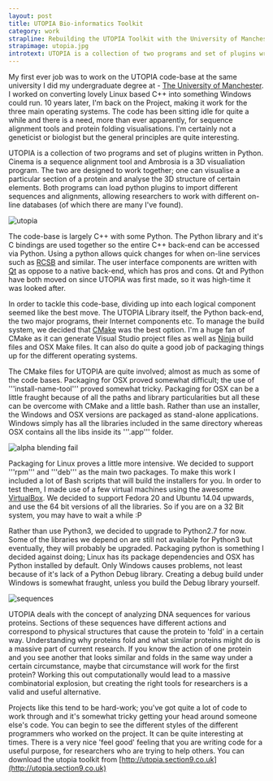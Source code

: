 ```yaml
---
layout: post
title: UTOPIA Bio-informatics Toolkit
category: work
strapline: Rebuilding the UTOPIA Toolkit with the University of Manchester
strapimage: utopia.jpg
introtext: UTOPIA is a collection of two programs and set of plugins written in Python. Cinema is a sequence alignment tool and Ambrosia is a 3D visualiation program. The two are designed to work together; one can visualise a particular section of a protein and analyze the 3D structure of certain elements. Both programs can load python plugins to import different sequences and alignments, allowing researchers to work with different online databases (of which there are many I've found).
---
```


My first ever job was to work on the UTOPIA code-base at the same university I did my undergraduate degree at - [The University of Manchester](http://aig.cs.man.ac.uk). I worked on converting lovely Linux based C++ into something Windows could run. 10 years later, I'm back on the Project, making it work for the three main operating systems. The code has been sitting idle for quite a while and there is a need, more than ever apparently, for sequence alignment tools and protein folding visualisations. I'm certainly not a geneticist or biologist but the general principles are quite interesting.

UTOPIA is a collection of two programs and set of plugins written in Python. Cinema is a sequence alignment tool and Ambrosia is a 3D visualiation program. The two are designed to work together; one can visualise a particular section of a protein and analyse the 3D structure of certain elements. Both programs can load python plugins to import different sequences and alignments, allowing researchers to work with different on-line databases (of which there are many I've found).

![utopia](https://farm6.staticflickr.com/5479/14455846441_03628a8bce.jpg)

The code-base is largely C++ with some Python. The Python library and it's C bindings are used together so the entire C++ back-end can be accessed via Python. Using a python allows quick changes for when on-line services such as [RCSB](http://www.rcsb.org) and similar. The user interface components are written with [Qt](http://qt-project.org) as oppose to a native back-end, which has pros and cons. Qt and Python have both moved on since UTOPIA was first made, so it was high-time it was looked after.

In order to tackle this code-base, dividing up into each logical component seemed like the best move. The UTOPIA Library itself, the Python back-end, the two major programs, their Internet components etc. To manage the build system, we decided that [CMake](http://www.cmake.org) was the best option. I'm a huge fan of CMake as it can generate Visual Studio project files as well as [Ninja](http://martine.github.io/ninja/) build files and OSX Make files. It can also do quite a good job of packaging things up for the different operating systems. 

The CMake files for UTOPIA are quite involved; almost as much as some of the code bases. Packaging for OSX proved somewhat difficult; the use of '''install-name-tool''' proved somewhat tricky. Packaging for OSX can be a little fraught because of all the paths and library particularities but all these can be overcome with CMake and a little bash. Rather than use an installer, the Windows and OSX versions are packaged as stand-alone applications. Windows simply has all the libraries included in the same directory whereas OSX contains all the libs inside its '''.app''' folder.

![alpha blending fail](https://farm6.staticflickr.com/5509/14065164479_3f76bf2dae.jpg)

Packaging for Linux proves a little more intensive. We decided to support '''rpm''' and '''deb''' as the main two packages. To make this work I included a lot of Bash scripts that will build the installers for you. In order to test them, I made use of a few virtual machines using the awesome [VirtualBox](https://www.virtualbox.org). We decided to support Fedora 20 and Ubuntu 14.04 upwards, and use the 64 bit versions of all the libraries. So if you are on a 32 Bit system, you may have to wait a while :P

Rather than use Python3, we decided to upgrade to Python2.7 for now. Some of the libraries we depend on are still not available for Python3 but eventually, they will probably be upgraded. Packaging python is something I decided against doing; Linux has its package dependencies and OSX has Python installed by default. Only Windows causes problems, not least because of it's lack of a Python Debug library. Creating a debug build under Windows is somewhat fraught, unless you build the Debug library yourself.

![sequences](https://farm6.staticflickr.com/5504/14058530530_aa6d25e891.jpg)

UTOPIA deals with the concept of analyzing DNA sequences for various proteins. Sections of these sequences have different actions and correspond to physical structures that cause the protein to 'fold' in a certain way. Understanding why proteins fold and what similar proteins might do is a massive part of current research. If you know the action of one protein and you see another that looks similar and folds in the same way under a certain circumstance, maybe that circumstance will work for the first protein? Working this out computationally would lead to a massive combinatorial explosion, but creating the right tools for researchers is a valid and useful alternative.

Projects like this tend to be hard-work; you've got quite a lot of code to work through and it's somewhat tricky getting your head around someone else's code. You can begin to see the different styles of the different programmers who worked on the project. It can be quite interesting at times. There is a very nice 'feel good' feeling that you are writing code for a useful purpose, for researchers who are trying to help others. You can download the utopia toolkit from [http://utopia.section9.co.uk](http://utopia.section9.co.uk)